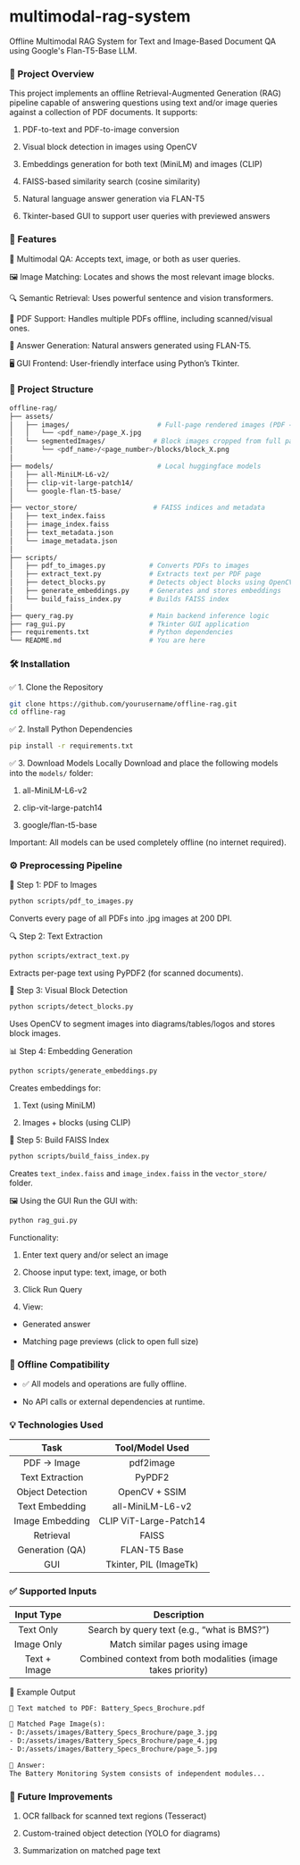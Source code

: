 # multimodal-rag-system
Offline Multimodal RAG System for Text and Image-Based Document QA using Google's Flan-T5-Base LLM.

### 📝 Project Overview
This project implements an offline Retrieval-Augmented Generation (RAG) pipeline capable of answering questions using text and/or image queries against a collection of PDF documents. 
It supports:

1. PDF-to-text and PDF-to-image conversion

2. Visual block detection in images using OpenCV

3. Embeddings generation for both text (MiniLM) and images (CLIP)

4. FAISS-based similarity search (cosine similarity)

5. Natural language answer generation via FLAN-T5

6. Tkinter-based GUI to support user queries with previewed answers

### 🚀 Features

🧠 Multimodal QA: Accepts text, image, or both as user queries.

🖼️ Image Matching: Locates and shows the most relevant image blocks.

🔍 Semantic Retrieval: Uses powerful sentence and vision transformers.

📄 PDF Support: Handles multiple PDFs offline, including scanned/visual ones.

💬 Answer Generation: Natural answers generated using FLAN-T5.

🖥️ GUI Frontend: User-friendly interface using Python’s Tkinter.


### 📂 Project Structure
```bash
offline-rag/
├── assets/
│   ├── images/                      # Full-page rendered images (PDF → JPG)
│   │   └── <pdf_name>/page_X.jpg
│   └── segmentedImages/            # Block images cropped from full pages
│       └── <pdf_name>/<page_number>/blocks/block_X.png
│
├── models/                          # Local huggingface models
│   ├── all-MiniLM-L6-v2/
│   ├── clip-vit-large-patch14/
│   └── google-flan-t5-base/
│
├── vector_store/                   # FAISS indices and metadata
│   ├── text_index.faiss
│   ├── image_index.faiss
│   ├── text_metadata.json
│   └── image_metadata.json
│
├── scripts/
│   ├── pdf_to_images.py           # Converts PDFs to images
│   ├── extract_text.py            # Extracts text per PDF page
│   ├── detect_blocks.py           # Detects object blocks using OpenCV
│   ├── generate_embeddings.py     # Generates and stores embeddings
│   └── build_faiss_index.py       # Builds FAISS index
│
├── query_rag.py                   # Main backend inference logic
├── rag_gui.py                     # Tkinter GUI application
├── requirements.txt               # Python dependencies
└── README.md                      # You are here
```

### 🛠️ Installation
✅ 1. Clone the Repository

```bash
git clone https://github.com/yourusername/offline-rag.git
cd offline-rag
```

✅ 2. Install Python Dependencies
```bash
pip install -r requirements.txt
```

✅ 3. Download Models Locally
Download and place the following models into the ```models/``` folder:

1. all-MiniLM-L6-v2

2. clip-vit-large-patch14

3. google/flan-t5-base

Important: All models can be used completely offline (no internet required).

### ⚙️ Preprocessing Pipeline
📄 Step 1: PDF to Images
```bash
python scripts/pdf_to_images.py
```
Converts every page of all PDFs into .jpg images at 200 DPI.

🔍 Step 2: Text Extraction
```bash
python scripts/extract_text.py
```
Extracts per-page text using PyPDF2 (for scanned documents).

🧩 Step 3: Visual Block Detection
```bash
python scripts/detect_blocks.py
```
Uses OpenCV to segment images into diagrams/tables/logos and stores block images.

📊 Step 4: Embedding Generation
```bash
python scripts/generate_embeddings.py
```
Creates embeddings for:

1. Text (using MiniLM)

2. Images + blocks (using CLIP)

🧠 Step 5: Build FAISS Index
```bash
python scripts/build_faiss_index.py
```
Creates ```text_index.faiss``` and ```image_index.faiss``` in the ```vector_store/``` folder.

🖼️ Using the GUI
Run the GUI with:

```bash
python rag_gui.py
```
Functionality:

1. Enter text query and/or select an image

2. Choose input type: text, image, or both

3. Click Run Query

4. View:

- Generated answer

- Matching page previews (click to open full size)

### 📡 Offline Compatibility

- ✅ All models and operations are fully offline.

- No API calls or external dependencies at runtime.

### 💡 Technologies Used

| Task	| Tool/Model Used |
|:-------:|:------------------:|
| PDF → Image | pdf2image |
| Text Extraction | PyPDF2 |
| Object Detection | OpenCV + SSIM |
| Text Embedding | all-MiniLM-L6-v2 |
| Image Embedding	| CLIP ViT-Large-Patch14 |
| Retrieval	| FAISS |
| Generation (QA)	| FLAN-T5 Base |
| GUI	| Tkinter, PIL (ImageTk) |

### ✅ Supported Inputs
| Input Type | Description |
|:------------:|:-------------:|
| Text Only |	Search by query text (e.g., “what is BMS?”) |
| Image Only | Match similar pages using image |
| Text + Image | Combined context from both modalities (image takes priority) |

📌 Example Output
```txt
📌 Text matched to PDF: Battery_Specs_Brochure.pdf

📄 Matched Page Image(s):
- D:/assets/images/Battery_Specs_Brochure/page_3.jpg
- D:/assets/images/Battery_Specs_Brochure/page_4.jpg
- D:/assets/images/Battery_Specs_Brochure/page_5.jpg

🧠 Answer:
The Battery Monitoring System consists of independent modules...
```

### 🏁 Future Improvements
1. OCR fallback for scanned text regions (Tesseract)

2. Custom-trained object detection (YOLO for diagrams)

3. Summarization on matched page text
